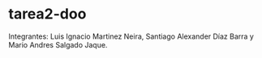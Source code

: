 # tarea2-doo
Integrantes: Luis Ignacio Martinez Neira, Santiago Alexander Díaz Barra y Mario Andres Salgado Jaque.